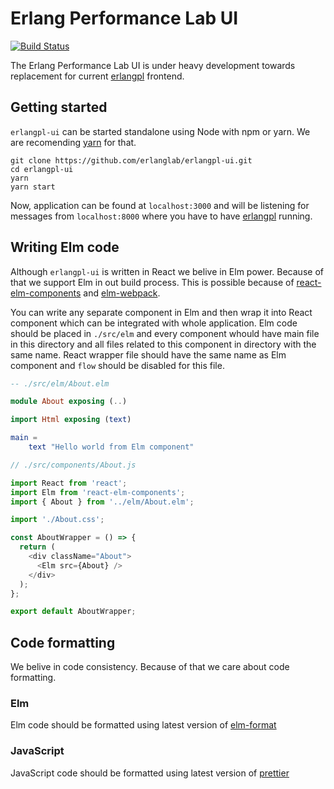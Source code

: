 # Erlang Performance Lab UI
[![Build Status](https://travis-ci.org/erlanglab/erlangpl-ui.svg?branch=master)](https://travis-ci.org/erlanglab/erlangpl-ui)

The Erlang Performance Lab UI is under heavy development towards replacement for current [erlangpl](https://github.com/erlanglab/erlangpl) frontend.

## Getting started

`erlangpl-ui` can be started standalone using Node with npm or yarn.
We are recomending [yarn](https://yarnpkg.com/lang/en/) for that.

```shell
git clone https://github.com/erlanglab/erlangpl-ui.git
cd erlangpl-ui
yarn
yarn start
```

Now, application can be found at `localhost:3000` and will be listening for messages from `localhost:8000` where you have to have [erlangpl](https://github.com/erlanglab/erlangpl) running. 

## Writing Elm code

Although `erlangpl-ui` is written in React we belive in Elm power. Because of that we support Elm in out build process.
This is possible because of [react-elm-components](https://github.com/evancz/react-elm-components) and [elm-webpack](https://github.com/elm-community/elm-webpack-loader). 

You can write any separate component in Elm and then wrap it into React component which can be integrated with whole application. Elm code should be placed in `./src/elm` and every component whould have main file in this directory and all files related to this component in directory with the same name. React wrapper file should have the same name as Elm component and `flow` should be disabled for this file.


```elm
-- ./src/elm/About.elm

module About exposing (..)

import Html exposing (text)

main =
    text "Hello world from Elm component"
```


```javascript
// ./src/components/About.js

import React from 'react';
import Elm from 'react-elm-components';
import { About } from '../elm/About.elm';

import './About.css';

const AboutWrapper = () => {
  return (
    <div className="About">
      <Elm src={About} />
    </div>
  );
};

export default AboutWrapper;
```

## Code formatting
We belive in code consistency. Because of that we care about code formatting.

### Elm
Elm code should be formatted using latest version of [elm-format](https://github.com/avh4/elm-format)

### JavaScript
JavaScript code should be formatted using latest version of [prettier](https://github.com/prettier/prettier)
